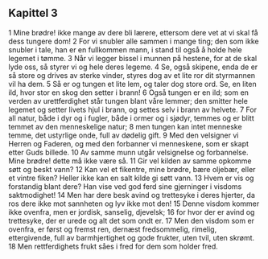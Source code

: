 ## Kapittel 3

1 Mine brødre! ikke mange av dere bli lærere, ettersom dere vet at vi skal få dess tungere dom!
2 For vi snubler alle sammen i mange ting; den som ikke snubler i tale, han er en fullkommen mann, i stand til også å holde hele legemet i tømme.
3 Når vi legger bissel i munnen på hestene, for at de skal lyde oss, så styrer vi og hele deres legeme.
4 Se, også skipene, enda de er så store og drives av sterke vinder, styres dog av et lite ror dit styrmannen vil ha dem.
5 Så er og tungen et lite lem, og taler dog store ord. Se, en liten ild, hvor stor en skog den setter i brann!
6 Også tungen er en ild; som en verden av urettferdighet står tungen blant våre lemmer; den smitter hele legemet og setter livets hjul i brann, og settes selv i brann av helvete.
7 For all natur, både i dyr og i fugler, både i ormer og i sjødyr, temmes og er blitt temmet av den menneskelige natur;
8 men tungen kan intet menneske temme, det ustyrlige onde, full av dødelig gift.
9 Med den velsigner vi Herren og Faderen, og med den forbanner vi menneskene, som er skapt etter Guds billede.
10 Av samme munn utgår velsignelse og forbannelse. Mine brødre! dette må ikke være så.
11 Gir vel kilden av samme opkomme søtt og beskt vann?
12 Kan vel et fikentre, mine brødre, bære oljebær, eller et vintre fiken? Heller ikke kan en salt kilde gi søtt vann.
13 Hvem er vis og forstandig blant dere? Han vise ved god ferd sine gjerninger i visdoms saktmodighet!
14 Men har dere besk avind og trettesyke i deres hjerter, da ros dere ikke mot sannheten og lyv ikke mot den!
15 Denne visdom kommer ikke ovenfra, men er jordisk, sanselig, djevelsk;
16 for hvor der er avind og trettesyke, der er urede og alt det som ondt er.
17 Men den visdom som er ovenfra, er først og fremst ren, dernæst fredsommelig, rimelig, ettergivende, full av barmhjertighet og gode frukter, uten tvil, uten skrømt.
18 Men rettferdighets frukt såes i fred for dem som holder fred.
